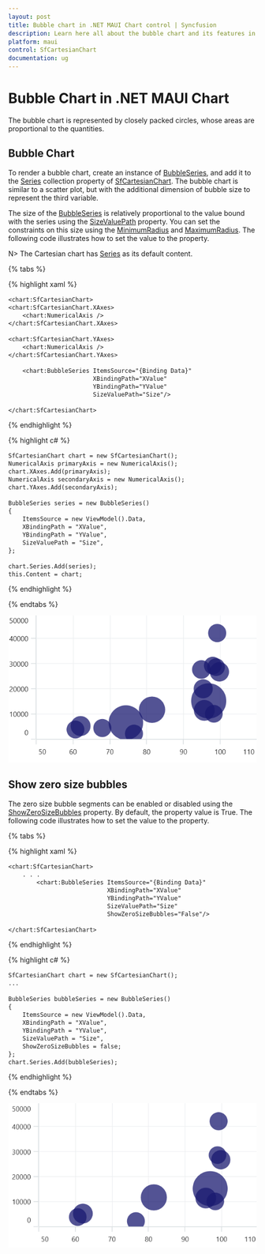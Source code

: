 ```yaml
---
layout: post
title: Bubble chart in .NET MAUI Chart control | Syncfusion
description: Learn here all about the bubble chart and its features in Syncfusion .NET MAUI Chart (SfCartesianChart) control.
platform: maui
control: SfCartesianChart
documentation: ug
---
```


# Bubble Chart in .NET MAUI Chart

The bubble chart is represented by closely packed circles, whose areas are proportional to the quantities.

## Bubble Chart

To render a bubble chart, create an instance of [BubbleSeries](), and add it to the [Series](https://help.syncfusion.com/cr/maui/Syncfusion.Maui.Charts.SfCartesianChart.html#Syncfusion_Maui_Charts_SfCartesianChart_Series) collection property of [SfCartesianChart](https://help.syncfusion.com/cr/maui/Syncfusion.Maui.Charts.SfCartesianChart.html?tabs=tabid-1). The bubble chart is similar to a scatter plot, but with the additional dimension of bubble size to represent the third variable. 

The size of the [BubbleSeries]() is relatively proportional to the value bound with the series using the [SizeValuePath]() property. You can set the constraints on this size using the [MinimumRadius]() and [MaximumRadius](). The following code illustrates how to set the value to the property. 

N> The Cartesian chart has [Series](https://help.syncfusion.com/cr/maui/Syncfusion.Maui.Charts.SfCartesianChart.html#Syncfusion_Maui_Charts_SfCartesianChart_Series) as its default content.

{% tabs %}

{% highlight xaml %}

    <chart:SfCartesianChart>
    <chart:SfCartesianChart.XAxes>
        <chart:NumericalAxis />
    </chart:SfCartesianChart.XAxes>

    <chart:SfCartesianChart.YAxes>
        <chart:NumericalAxis />
    </chart:SfCartesianChart.YAxes>  
                
        <chart:BubbleSeries ItemsSource="{Binding Data}"
                            XBindingPath="XValue"
                            YBindingPath="YValue"
                            SizeValuePath="Size"/>

    </chart:SfCartesianChart>

{% endhighlight %}

{% highlight c# %}

    SfCartesianChart chart = new SfCartesianChart();
    NumericalAxis primaryAxis = new NumericalAxis();
    chart.XAxes.Add(primaryAxis);
    NumericalAxis secondaryAxis = new NumericalAxis();
    chart.YAxes.Add(secondaryAxis);

    BubbleSeries series = new BubbleSeries()
    {
        ItemsSource = new ViewModel().Data,
        XBindingPath = "XValue",
        YBindingPath = "YValue",
        SizeValuePath = "Size",
    };

    chart.Series.Add(series);
    this.Content = chart;

{% endhighlight %}

{% endtabs %}

![Bubble chart type in MAUI Chart](Chart-Types_images/BubbleBasisImage.png)

## Show zero size bubbles
The zero size bubble segments can be enabled or disabled using the [ShowZeroSizeBubbles]() property. By default, the property value is True. The following code illustrates how to set the value to the property.

{% tabs %}

{% highlight xaml %}

    <chart:SfCartesianChart>
        . . .
            <chart:BubbleSeries ItemsSource="{Binding Data}"
                                XBindingPath="XValue"
                                YBindingPath="YValue"
                                SizeValuePath="Size"
                                ShowZeroSizeBubbles="False"/>

    </chart:SfCartesianChart>

{% endhighlight %}

{% highlight c# %}

    SfCartesianChart chart = new SfCartesianChart();
    ...

    BubbleSeries bubbleSeries = new BubbleSeries() 
    { 
        ItemsSource = new ViewModel().Data,
        XBindingPath = "XValue",
        YBindingPath = "YValue",
        SizeValuePath = "Size",
        ShowZeroSizeBubbles = false;
    };
    chart.Series.Add(bubbleSeries);

{% endhighlight %}

{% endtabs %}

![ShowZeroSize bubble  type in MAUI Chart](Chart-Types_images/ShowZeroSizeBubble.png)